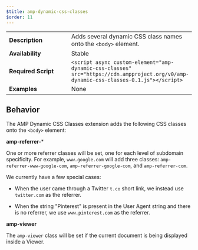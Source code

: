 ```yaml
---
$title: amp-dynamic-css-classes
$order: 11
---
```


<!---
Copyright 2015 The AMP HTML Authors. All Rights Reserved.

Licensed under the Apache License, Version 2.0 (the "License");
you may not use this file except in compliance with the License.
You may obtain a copy of the License at

      http://www.apache.org/licenses/LICENSE-2.0

Unless required by applicable law or agreed to in writing, software
distributed under the License is distributed on an "AS-IS" BASIS,
WITHOUT WARRANTIES OR CONDITIONS OF ANY KIND, either express or implied.
See the License for the specific language governing permissions and
limitations under the License.
-->



<table>
  <tr>
    <td width="40%"><strong>Description</strong></td>
    <td>Adds several dynamic CSS class names onto the <code>&lt;body></code> element.</td>
  </tr>
  <tr>
    <td width="40%"><strong>Availability</strong></td>
    <td>Stable</td>
  </tr>
  <tr>
    <td width="40%"><strong>Required Script</strong></td>
    <td><code>&lt;script async custom-element="amp-dynamic-css-classes" src="https://cdn.ampproject.org/v0/amp-dynamic-css-classes-0.1.js">&lt;/script></code></td>
  </tr>
  <tr>
    <td width="40%"><strong>Examples</strong></td>
    <td>None</td>
  </tr>
</table>

## Behavior

The AMP Dynamic CSS Classes extension adds the following CSS classes
onto the `<body>` element:

**amp-referrer-***

One or more referrer classes will be set, one for each level of
subdomain specificity. For example, `www.google.com` will add three
classes: `amp-referrer-www-google-com`, `amp-referrer-google-com`, and
`amp-referrer-com`.

We currently have a few special cases:

- When the user came through a Twitter `t.co` short link, we instead use
  `twitter.com` as the referrer.

- When the string "Pinterest" is present in the User Agent string and
  there is no referrer, we use `www.pinterest.com` as the referrer.

**amp-viewer**

The `amp-viewer` class will be set if the current document is being
displayed inside a Viewer.
